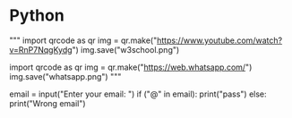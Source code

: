 # Python
"""
import qrcode as qr
img = qr.make("https://www.youtube.com/watch?v=RnP7NqgKydg")
img.save("w3school.png")

import qrcode as qr
img = qr.make("https://web.whatsapp.com/")
img.save("whatsapp.png")
"""

email = input("Enter your email: ")
if ("@" in email):
    print("pass")
else:
    print("Wrong email")
